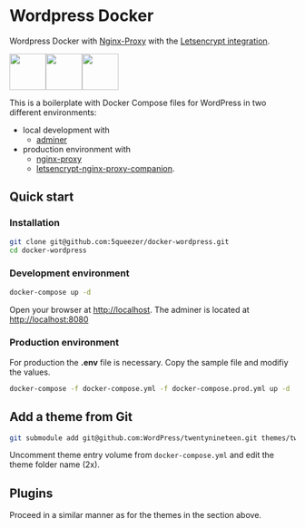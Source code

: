 # Wordpress Docker
Wordpress Docker with [Nginx-Proxy](https://hub.docker.com/r/jwilder/nginx-proxy) with the [Letsencrypt integration](https://hub.docker.com/r/jrcs/letsencrypt-nginx-proxy-companion/).

<div style="display: flex;">
<img src="https://upload.wikimedia.org/wikipedia/commons/4/4e/Docker_%28container_engine%29_logo.svg" height="64px"/>
<img src="https://upload.wikimedia.org/wikipedia/commons/9/9e/Plus_symbol.svg" height="64px">
<img src="https://upload.wikimedia.org/wikipedia/commons/3/34/Wordpress-logo-hoz-rgb.png" height="64px">
</div>

This is a boilerplate with Docker Compose files for WordPress in two different environments:
- local development with
    - [adminer](https://hub.docker.com/_/adminer/)
- production environment with 
    - [nginx-proxy](https://github.com/jwilder/nginx-proxy)
    - [letsencrypt-nginx-proxy-companion](https://github.com/JrCs/docker-letsencrypt-nginx-proxy-companion).

## Quick start
### Installation
```bash
git clone git@github.com:5queezer/docker-wordpress.git
cd docker-wordpress
```

### Development environment
```bash
docker-compose up -d
```
Open your browser at [http://localhost](http://localhost). The adminer is located at [http://localhost:8080](http://localhost:8080)

### Production environment
For production the **.env** file is necessary. Copy the sample file and modifiy the values. 
```bash
docker-compose -f docker-compose.yml -f docker-compose.prod.yml up -d
```

## Add a theme from Git
```bash
git submodule add git@github.com:WordPress/twentynineteen.git themes/twentynineteen
```

Uncomment theme entry volume from `docker-compose.yml` and edit the theme folder name (2x).

## Plugins
Proceed in a similar manner as for the themes in the section above.
